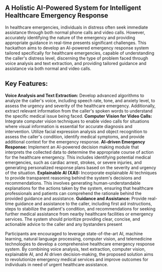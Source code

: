 ## A Holistic AI-Powered System for Intelligent Healthcare Emergency Response
In healthcare emergencies, individuals in distress often seek immediate assistance through both normal phone calls and video calls. 
However, accurately identifying the nature of the emergency and providing appropriate guidance in real-time presents significant challenges. 
This hackathon aims to develop an AI-powered emergency response system tailored specifically for healthcare emergencies, capable of understanding the caller's distress level, discerning the type of problem faced through voice analysis and text extraction, and providing tailored guidance and assistance via both normal and video calls.

## Key Features:
**Voice Analysis and Text Extraction:** 
Develop advanced algorithms to analyze the caller's voice, including speech rate, tone, and anxiety level, to assess the urgency and severity of the healthcare emergency. 
Additionally, extract relevant information from the caller's spoken words to understand the specific medical issue being faced.
**Computer Vision for Video Calls:** 
Integrate computer vision techniques to enable video calls for situations where visual information is essential for accurate diagnosis and intervention.
Utilize facial expression analysis and object recognition to assess the caller's condition, identify medical symptoms, and provide additional context for the emergency response.
**AI-driven Emergency Response:** 
Implement an AI-powered decision making module that interprets the collected data to determine the appropriate course of action for the healthcare emergency. 
This includes identifying potential medical emergencies, such as cardiac arrest, strokes, or severe injuries, and generating personalized response plans based on the severity and urgency of the situation.
**Explainable AI (XAI):** 
Incorporate explainable AI techniques to provide transparent reasoning behind the system's decisions and recommendations. 
This involves generating human-understandable explanations for the actions taken by the system, ensuring that healthcare professionals and patients can comprehend the rationale behind the provided guidance and assistance.
**Guidance and Assistance:** 
Provide real-time guidance and assistance to the caller, including first aid instructions, steps to stabilize the patient's condition, and recommendations for seeking further medical assistance from nearby healthcare facilities or emergency services. 
The system should prioritize providing clear, concise, and actionable advice to the caller and any bystanders present

Participants are encouraged to leverage state-of-the-art AI, machine learning, natural language processing, computer vision, and telemedicine technologies to develop a comprehensive healthcare emergency response system. 
By combining voice analysis, text extraction, computer vision, explainable AI, and AI driven decision-making, the proposed solution aims to revolutionize emergency medical services and improve outcomes for individuals in need of urgent healthcare assistance.

